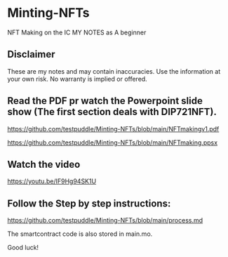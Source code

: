 # Minting-NFTs

NFT Making on the IC 
MY NOTES as A beginner

## Disclaimer
These are my notes and may contain inaccuracies.
Use the information at your own risk.  No warranty is implied or offered.

## Read the PDF pr watch the Powerpoint slide show (The first section deals with DIP721NFT).

https://github.com/testpuddle/Minting-NFTs/blob/main/NFTmakingv1.pdf

https://github.com/testpuddle/Minting-NFTs/blob/main/NFTmaking.ppsx

## Watch the video 

https://youtu.be/IF9Hg94SK1U

## Follow the Step by step instructions:
https://github.com/testpuddle/Minting-NFTs/blob/main/process.md 


The smartcontract code is also stored in main.mo.  

Good luck!
